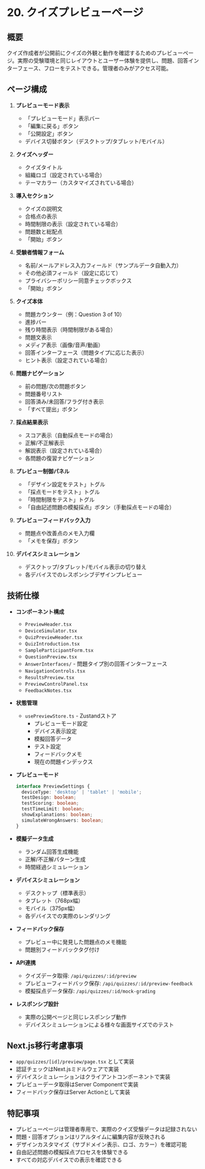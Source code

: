 # 20. クイズプレビューページ

## 概要
クイズ作成者が公開前にクイズの外観と動作を確認するためのプレビューページ。実際の受験環境と同じレイアウトとユーザー体験を提供し、問題、回答インターフェース、フローをテストできる。管理者のみがアクセス可能。

## ページ構成
1. **プレビューモード表示**
   - 「プレビューモード」表示バー
   - 「編集に戻る」ボタン
   - 「公開設定」ボタン
   - デバイス切替ボタン（デスクトップ/タブレット/モバイル）

2. **クイズヘッダー**
   - クイズタイトル
   - 組織ロゴ（設定されている場合）
   - テーマカラー（カスタマイズされている場合）

3. **導入セクション**
   - クイズの説明文
   - 合格点の表示
   - 時間制限の表示（設定されている場合）
   - 問題数と総配点
   - 「開始」ボタン

4. **受験者情報フォーム**
   - 名前/メールアドレス入力フィールド（サンプルデータ自動入力）
   - その他必須フィールド（設定に応じて）
   - プライバシーポリシー同意チェックボックス
   - 「開始」ボタン

5. **クイズ本体**
   - 問題カウンター（例：Question 3 of 10）
   - 進捗バー
   - 残り時間表示（時間制限がある場合）
   - 問題文表示
   - メディア表示（画像/音声/動画）
   - 回答インターフェース（問題タイプに応じた表示）
   - ヒント表示（設定されている場合）

6. **問題ナビゲーション**
   - 前の問題/次の問題ボタン
   - 問題番号リスト
   - 回答済み/未回答/フラグ付き表示
   - 「すべて提出」ボタン

7. **採点結果表示**
   - スコア表示（自動採点モードの場合）
   - 正解/不正解表示
   - 解説表示（設定されている場合）
   - 各問題の復習ナビゲーション

8. **プレビュー制御パネル**
   - 「デザイン設定をテスト」トグル
   - 「採点モードをテスト」トグル
   - 「時間制限をテスト」トグル
   - 「自由記述問題の模擬採点」ボタン（手動採点モードの場合）

9. **プレビューフィードバック入力**
   - 問題点や改善点のメモ入力欄
   - 「メモを保存」ボタン

10. **デバイスシミュレーション**
    - デスクトップ/タブレット/モバイル表示の切り替え
    - 各デバイスでのレスポンシブデザインプレビュー

## 技術仕様
- **コンポーネント構成**
  - `PreviewHeader.tsx`
  - `DeviceSimulator.tsx`
  - `QuizPreviewHeader.tsx`
  - `QuizIntroduction.tsx`
  - `SampleParticipantForm.tsx`
  - `QuestionPreview.tsx`
  - `AnswerInterfaces/` - 問題タイプ別の回答インターフェース
  - `NavigationControls.tsx`
  - `ResultsPreview.tsx`
  - `PreviewControlPanel.tsx`
  - `FeedbackNotes.tsx`

- **状態管理**
  - `usePreviewStore.ts` - Zustandストア
    - プレビューモード設定
    - デバイス表示設定
    - 模擬回答データ
    - テスト設定
    - フィードバックメモ
    - 現在の問題インデックス

- **プレビューモード**
  ```typescript
  interface PreviewSettings {
    deviceType: 'desktop' | 'tablet' | 'mobile';
    testDesign: boolean;
    testScoring: boolean;
    testTimeLimit: boolean;
    showExplanations: boolean;
    simulateWrongAnswers: boolean;
  }
  ```

- **模擬データ生成**
  - ランダム回答生成機能
  - 正解/不正解パターン生成
  - 時間経過シミュレーション

- **デバイスシミュレーション**
  - デスクトップ（標準表示）
  - タブレット（768px幅）
  - モバイル（375px幅）
  - 各デバイスでの実際のレンダリング

- **フィードバック保存**
  - プレビュー中に発見した問題点のメモ機能
  - 問題別フィードバックタグ付け

- **API連携**
  - クイズデータ取得: `/api/quizzes/:id/preview`
  - プレビューフィードバック保存: `/api/quizzes/:id/preview-feedback`
  - 模擬採点データ保存: `/api/quizzes/:id/mock-grading`

- **レスポンシブ設計**
  - 実際の公開ページと同じレスポンシブ動作
  - デバイスシミュレーションによる様々な画面サイズでのテスト

## Next.js移行考慮事項
- `app/quizzes/[id]/preview/page.tsx` として実装
- 認証チェックはNext.jsミドルウェアで実装
- デバイスシミュレーションはクライアントコンポーネントで実装
- プレビューデータ取得はServer Componentで実装
- フィードバック保存はServer Actionとして実装

## 特記事項
- プレビューページは管理者専用で、実際のクイズ受験データは記録されない
- 問題・回答オプションはリアルタイムに編集内容が反映される
- デザインカスタマイズ（サブドメイン表示、ロゴ、カラー）を確認可能
- 自由記述問題の模擬採点プロセスを体験できる
- すべての対応デバイスでの表示を確認できる